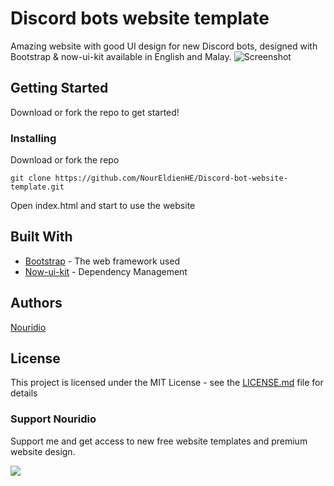 # Discord bots website template

Amazing website with good UI design for new Discord bots, designed with Bootstrap & now-ui-kit available in English and Malay.
![Screenshot](https://raw.githubusercontent.com/NourEldienHE/Discord-bot-website-template/master/Screenshot.png)

## Getting Started

Download or fork the repo to get started!

### Installing

Download or fork the repo

```
git clone https://github.com/NourEldienHE/Discord-bot-website-template.git
```

Open index.html and start to use the website 

## Built With

* [Bootstrap](https://getbootstrap.com/) - The web framework used
* [Now-ui-kit](https://demos.creative-tim.com/now-ui-kit/index.html) - Dependency Management

## Authors

[Nouridio](https://github.com/Nouridio)

## License

This project is licensed under the MIT License - see the [LICENSE.md](LICENSE.md) file for details

### Support Nouridio

Support me and get access to new free website templates and premium website design.

<a href="https://www.buymeacoffee.com/nouridio"><img src="https://img.buymeacoffee.com/button-api/?text=Support Me&emoji=❤️&slug=nouridio&button_colour=40DCA5&font_colour=ffffff&font_family=Poppins&outline_colour=000000&coffee_colour=FFDD00"></a>
